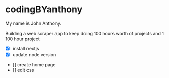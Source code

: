 # codingBYanthony

<p>My name is John Anthony.</p>

<p>Building a web scraper app to keep doing 100 hours worth of projects and 1 100 hour project</p>

- [x] install nextjs
- [x] update node version
- [] create home page
- [] edit css